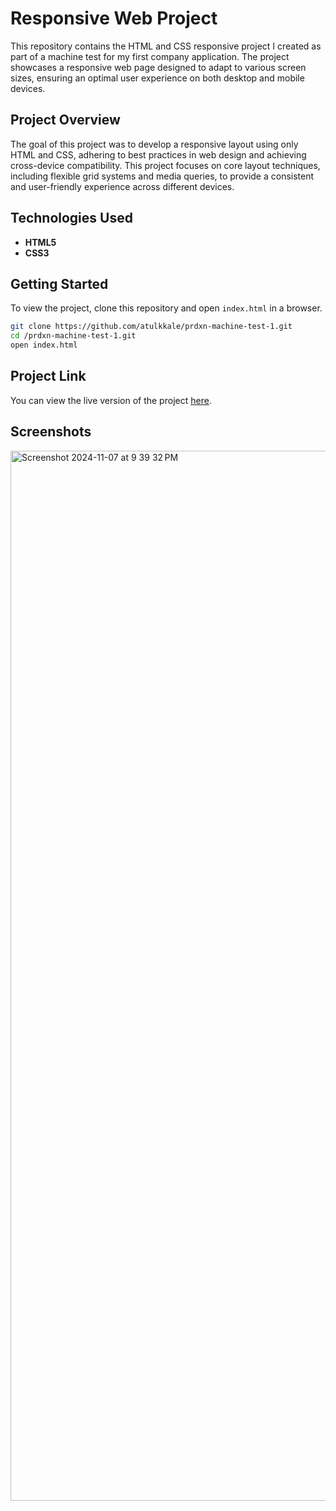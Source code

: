 # Responsive Web Project

This repository contains the HTML and CSS responsive project I created as part of a machine test for my first company application. The project showcases a responsive web page designed to adapt to various screen sizes, ensuring an optimal user experience on both desktop and mobile devices.

## Project Overview

The goal of this project was to develop a responsive layout using only HTML and CSS, adhering to best practices in web design and achieving cross-device compatibility. This project focuses on core layout techniques, including flexible grid systems and media queries, to provide a consistent and user-friendly experience across different devices.

## Technologies Used

- **HTML5**
- **CSS3**

## Getting Started

To view the project, clone this repository and open `index.html` in a browser.

```bash
git clone https://github.com/atulkkale/prdxn-machine-test-1.git
cd /prdxn-machine-test-1.git
open index.html
```
## Project Link

You can view the live version of the project <a href="https://atulkkale.github.io/prdxn-machine-test-1/" target="_blank">here</a>.

## Screenshots

<img width="1680" alt="Screenshot 2024-11-07 at 9 39 32 PM" src="https://github.com/user-attachments/assets/fac10504-ba47-499d-9c99-f257bbdf204f">
